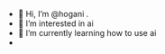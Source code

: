 - 👋 Hi, I’m @hogani .
- 👀 I’m interested in ai
- 🌱 I’m currently learning how to use ai
- 

<!---
hogani/hogani is a ✨ special ✨ repository because its `README.md` (this file) appears on your GitHub profile.
You can click the Preview link to take a look at your changes.
--->
